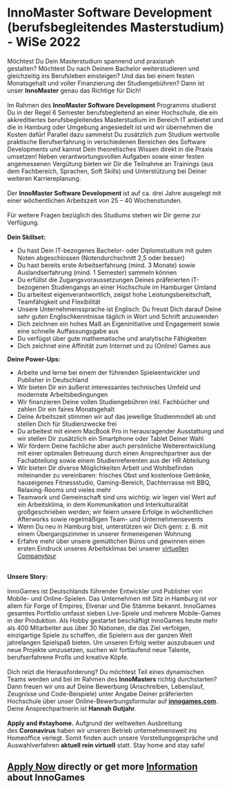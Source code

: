 <h1>InnoMaster Software Development (berufsbegleitendes Masterstudium) - WiSe 2022</h1>
<p><span>M&ouml;chtest Du Dein Masterstudium spannend und praxisnah gestalten?&nbsp;M&ouml;chtest Du nach Deinem Bachelor weiterstudieren und gleichzeitig ins Berufsleben einsteigen?&nbsp;Und das bei einem festen Monatsgehalt und voller Finanzierung der Studiengeb&uuml;hren? Dann ist unser&nbsp;<strong>InnoMaster</strong>&nbsp;genau das Richtige f&uuml;r Dich!</span><br /><br /><span>Im Rahmen des&nbsp;<strong>InnoMaster Software Development</strong>&nbsp;Programms studierst Du in der Regel 6 Semester berufsbegleitend an einer&nbsp;Hochschule, die ein akkreditiertes berufsbegleitendes Masterstudium im Bereich IT anbietet und die in Hamburg oder Umgebung angesiedelt ist und wir &uuml;bernehmen die Kosten daf&uuml;r! Parallel dazu sammelst Du zus&auml;tzlich zum Studium wertvolle praktische Berufserfahrung in verschiedenen Bereichen des Software Developments und kannst Dein theoretisches Wissen direkt in die Praxis umsetzen! Neben verantwortungsvollen Aufgaben sowie einer festen angemessenen Verg&uuml;tung bieten wir Dir die Teilnahme an Trainings (aus dem Fachbereich, Sprachen, Soft Skills) und Unterst&uuml;tzung bei Deiner weiteren Karriereplanung.</span><br /><br /><span>Der&nbsp;<strong>InnoMaster Software Development&nbsp;</strong>ist auf ca. drei Jahre ausgelegt mit einer w&ouml;chentlichen Arbeitszeit von 25 &ndash; 40 Wochenstunden.</span><br /><br /><span>F&uuml;r weitere Fragen bez&uuml;glich des Studiums stehen wir Dir gerne zur Verf&uuml;gung.<br /></span><span><strong><br /></strong></span><span><strong>Dein Skillset:</strong></span><span></span></p><ul><li><span>Du hast Dein IT-bezogenes Bachelor- oder Diplomstudium mit guten Noten abgeschlossen (Notendurchschnitt 2,5 oder besser)</span></li><li><span>Du hast bereits erste Arbeitserfahrung (mind. 3 Monate) sowie Auslandserfahrung (mind. 1 Semester) sammeln k&ouml;nnen</span></li><li><span>Du erf&uuml;llst die Zugangsvoraussetzungen Deines pr&auml;ferierten IT-bezogenen Studiengangs an einer Hochschule im Hamburger Umland</span></li><li><span>Du arbeitest eigenverantwortlich, zeigst hohe Leistungsbereitschaft, Teamf&auml;higkeit und Flexibilit&auml;t</span></li><li><span>Unsere Unternehmenssprache ist Englisch: Du freust Dich darauf Deine sehr guten Englischkenntnisse t&auml;glich in Wort und Schrift anzuwenden</span></li><li><span>Dich zeichnen ein hohes Ma&szlig; an Eigeninitiative und Engagement sowie eine schnelle Auffassungsgabe aus</span></li><li><span>Du verf&uuml;gst &uuml;ber gute mathematische und analytische F&auml;higkeiten</span></li><li><span>Dich zeichnet eine Affinit&auml;t zum Internet und zu (Online) Games aus</span></li></ul><p><span><strong>Deine Power-Ups:</strong></span><span></span></p><ul><li><span>Arbeite und lerne bei einem der f&uuml;hrenden Spieleentwickler und Publisher in Deutschland</span></li><li><span>Wir bieten Dir ein &auml;u&szlig;erst interessantes technisches Umfeld und modernste Arbeitsbedingungen</span></li><li><span>Wir finanzieren Deine vollen Studiengeb&uuml;hren inkl. Fachb&uuml;cher und zahlen Dir ein faires Monatsgehalt<br /></span></li><li><span>Deine Arbeitszeit stimmen wir auf das jeweilige Studienmodell ab und stellen Dich f&uuml;r Studienzwecke frei</span></li><li><span>Du arbeitest mit einem MacBook Pro in herausragender Ausstattung und wir s</span><span>tellen Dir zus&auml;tzlich ein Smartphone oder Tablet Deiner Wahl<br /></span></li><li><span>Wir f&ouml;rdern Deine fachliche aber auch pers&ouml;nliche Weiterentwicklung mit einer optimalen Betreuung durch einen Ansprechpartner aus der Fachabteilung sowie einem Studienreferenten aus der HR Abteilung</span></li><li><span>Wir bieten Dir diverse M&ouml;glichkeiten Arbeit und Wohlbefinden miteinander zu vereinbaren:</span><span>&nbsp;frisches Obst und kostenlose Getr&auml;nke, hauseigenes Fitnessstudio, Gaming-Bereich, Dachterrasse mit BBQ, Relaxing-Rooms</span><span>&nbsp;und vieles mehr&nbsp;</span></li><li><span>Teamwork und Gemeinschaft sind uns wichtig: wir legen viel Wert auf ein Arbeitsklima, in dem Kommunikation und Interkulturalit&auml;t gro&szlig;geschrieben werden; wir feiern unsere Erfolge in w&ouml;chentlichen Afterworks sowie regelm&auml;&szlig;igen Team- und Unternehmensevents</span><span><br /></span></li><li><span>Wenn Du neu in Hamburg bist, unterst&uuml;tzen wir Dich gern: z. B. mit einem &Uuml;bergangszimmer in unserer firmeneigenen Wohnung</span></li><li>Erfahre mehr &uuml;ber unsere gem&uuml;tlichen B&uuml;ros und gewinnen einen ersten Eindruck unseres Arbeitsklimas bei unserer<span>&nbsp;</span><a href="https://www.youtube.com/watch?v=yZR6GlDxRag">virtuellen Companytour</a><span></span></li></ul><span><br /></span><strong>Unsere Story:<br /><br /></strong><span>InnoGames ist Deutschlands f&uuml;hrender Entwickler und Publisher von Mobile- und Online-Spielen. Das Unternehmen mit Sitz in Hamburg ist vor allem f&uuml;r Forge of Empires, Elvenar und Die St&auml;mme bekannt. InnoGames gesamtes Portfolio umfasst sieben Live-Spiele und mehrere Mobile-Games in der Produktion.</span><span>&nbsp;Als Hobby gestartet besch&auml;ftigt InnoGames heute mehr als 400 Mitarbeiter aus &uuml;ber 30 Nationen, die das Ziel verfolgen, einzigartige Spiele zu schaffen, die Spielern aus der ganzen Welt jahrelangen Spielspa&szlig; bieten. Um unseren Erfolg weiter auszubauen und neue Projekte umzusetzen, suchen wir fortlaufend neue Talente, berufserfahrene Profis und kreative K&ouml;pfe.<br /><br /></span><span>Dich reizt die Herausforderung? Du m&ouml;chtest Teil eines dynamischen Teams werden und bei im Rahmen des&nbsp;</span><strong>InnoMasters</strong><span>&nbsp;richtig durchstarten? Dann freuen wir uns auf Deine Bewerbung (Anschreiben, Lebenslauf, Zeugnisse und Code-Beispiele) unter Angabe Deiner pr&auml;ferierten Hochschule&nbsp;&uuml;ber unser Online-Bewerbungsformular auf&nbsp;</span><a href="http://innogames.com/" rel="nofollow"><strong>innogames.com</strong></a><span>. Deine Ansprechpartnerin ist&nbsp;</span><strong>Hannah Gutjahr</strong><span>.&nbsp;<br /><br /></span><strong>Apply and #stayhome.</strong><span>&nbsp;Aufgrund der weltweiten Ausbreitung des&nbsp;</span><strong>Coronavirus</strong><span>&nbsp;haben wir unseren Betrieb unternehmensweit ins Homeoffice verlegt. Somit finden auch unsere Vorstellungsgespr&auml;che und Auswahlverfahren&nbsp;</span><strong>aktuell rein virtuell</strong><span>&nbsp;statt. Stay home and stay safe!</span><span>&nbsp;</span>

<h2><a href="https://jobs.jobvite.com/careers/innogames/job/o2QDgfwv/apply?__jvst=Job+Board&__jvsd=github_jobs_repo">Apply Now</a> directly or get more <a href="https://www.innogames.com/career/detail/job/innomaster-software-development-berufsbegleitendes-masterstudium-wise-2022/?s=github_jobs_repo">Information</a> about InnoGames</h2>